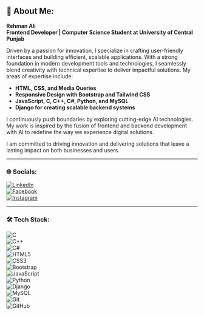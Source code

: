 ## 💫 About Me:
**Rehman Ali**  
**Frontend Developer | Computer Science Student at University of Central Punjab**

Driven by a passion for innovation, I specialize in crafting user-friendly interfaces and building efficient, scalable applications. With a strong foundation in modern development tools and technologies, I seamlessly blend creativity with technical expertise to deliver impactful solutions. My areas of expertise include:

- **HTML, CSS, and Media Queries**  
- **Responsive Design with Bootstrap and Tailwind CSS**  
- **JavaScript, C, C++, C#, Python, and MySQL**  
- **Django for creating scalable backend systems**    

I continuously push boundaries by exploring cutting-edge AI technologies. My work is inspired by the fusion of frontend and backend development with AI to redefine the way we experience digital solutions.

I am committed to driving innovation and delivering solutions that leave a lasting impact on both businesses and users.

---

### 🌐 Socials:
[![LinkedIn](https://img.shields.io/badge/LinkedIn-%230077B5.svg?logo=linkedin&logoColor=white)](https://www.linkedin.com/in/rehman-ali-20215a24a)  
[![Facebook](https://img.shields.io/badge/Facebook-%231877F2.svg?logo=facebook&logoColor=white)](https://www.facebook.com/profile.php?id=100040496742260&mibextid=ZbWKwL)  
[![Instagram](https://img.shields.io/badge/Instagram-%23E4405F.svg?logo=instagram&logoColor=white)](https://www.instagram.com/rehmanaly_/profilecard/?igsh=ejQ1ZWk3eHpuMndx)  

---

### 🛠 Tech Stack:
![C](https://img.shields.io/badge/-C-%23A8B9CC?style=for-the-badge&logo=c&logoColor=white)  
![C++](https://img.shields.io/badge/-C++-%2300599C?style=for-the-badge&logo=c%2B%2B&logoColor=white)  
![C#](https://img.shields.io/badge/-C%23-%23239120?style=for-the-badge&logo=c-sharp&logoColor=white)  
![HTML5](https://img.shields.io/badge/-HTML5-%23E34F26?style=for-the-badge&logo=html5&logoColor=white)  
![CSS3](https://img.shields.io/badge/-CSS3-%231572B6?style=for-the-badge&logo=css3&logoColor=white)  
![Bootstrap](https://img.shields.io/badge/-Bootstrap-%23563D7C?style=for-the-badge&logo=bootstrap&logoColor=white)  
![JavaScript](https://img.shields.io/badge/-JavaScript-%23F7DF1E?style=for-the-badge&logo=javascript&logoColor=black)  
![Python](https://img.shields.io/badge/-Python-%233776AB?style=for-the-badge&logo=python&logoColor=white)  
![Django](https://img.shields.io/badge/-Django-%23092E20?style=for-the-badge&logo=django&logoColor=white)  
![MySQL](https://img.shields.io/badge/-MySQL-%2300f?style=for-the-badge&logo=mysql&logoColor=white)  
![Git](https://img.shields.io/badge/-Git-%23F05033?style=for-the-badge&logo=git&logoColor=white)  
![GitHub](https://img.shields.io/badge/-GitHub-%23181717?style=for-the-badge&logo=github&logoColor=white)  
